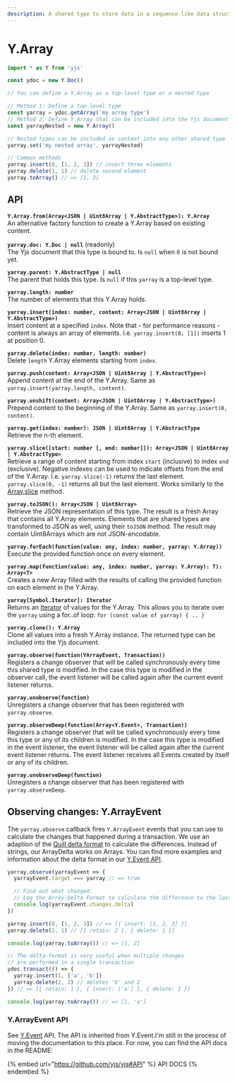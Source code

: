 ```yaml
---
description: A shared type to store data in a sequence-like data structure
---
```


# Y.Array



```javascript
import * as Y from 'yjs'

const ydoc = new Y.Doc()

// You can define a Y.Array as a top-level type or a nested type

// Method 1: Define a top-level type
const yarray = ydoc.getArray('my array type') 
// Method 2: Define Y.Array that can be included into the Yjs document
const yarrayNested = new Y.Array()

// Nested types can be included as content into any other shared type
yarray.set('my nested array', yarrayNested)

// Common methods
yarray.insert(0, [1, 2, 3]) // insert three elements
yarray.delete(1, 1) // delete second element 
yarray.toArray() // => [1, 3]
```

## API

**`Y.Array.from(Array<JSON | Uint8Array | Y.AbstractType>): Y.Array`**\
&#x20;   An alternative factory function to create a Y.Array based on existing content.

**`yarray.doc: Y.Doc | null`** (readonly)\
&#x20;   The Yjs document that this type is bound to. Is `null` when it is not bound yet.

**`yarray.parent: Y.AbstractType | null`**\
&#x20;   The parent that holds this type. Is `null` if this `yarray` is a top-level type.

**`yarray.length: number`**\
&#x20;   The number of elements that this Y.Array holds.

**`yarray.insert(index: number, content: Array<JSON | Uint8Array | Y.AbstractType>)`**\
&#x20;   Insert content at a specified `index`. Note that - for performance reasons - content is always an array of elements. I.e. `yarray.insert(0, [1])` inserts 1 at position 0.

**`yarray.delete(index: number, length: number)`**\
&#x20;   Delete `length` Y.Array elements starting from `index`.

**`yarray.push(content: Array<JSON | Uint8Array | Y.AbstractType>)`**\
&#x20;   Append content at the end of the Y.Array. Same as `yarray.insert(yarray.length, content)`.

**`yarray.unshift(content: Array<JSON | Uint8Array | Y.AbstractType>)`**\
&#x20;   Prepend content to the beginning of the Y.Array. Same as `yarray.insert(0, content)`.

**`yarray.get(index: number): JSON | Uint8Array | Y.AbstractType`**\
&#x20;   Retrieve the n-th element.

**`yarray.slice([start: number [, end: number]]): Array<JSON | Uint8Array | Y.AbstractType>`**\
&#x20;   Retrieve a range of content starting from index `start` (inclusive) to index `end` (exclusive). Negative indexes can be used to indicate offsets from the end of the Y.Array. I.e. `yarray.slice(-1)` returns the last element. `yarray.slice(0, -1)` returns all but the last element. Works similarly to the [Array.slice](https://developer.mozilla.org/en-US/docs/Web/JavaScript/Reference/Global\_Objects/Array/slice) method.

**`yarray.toJSON(): Array<JSON | Uint8Array>`**\
&#x20;   Retrieve the JSON representation of this type. The result is a fresh Array that contains all Y.Array elements. Elements that are shared types are transformed to JSON as well, using their `toJSON` method. The result may contain Uint8Arrays which are not JSON-encodable.

**`yarray.forEach(function(value: any, index: number, yarray: Y.Array))`**\
&#x20;   Execute the provided function once on every element.

**`yarray.map(function(value: any, index: number, yarray: Y.Array): T): Array<T>`**\
&#x20;   Creates a new Array filled with the results of calling the provided function on each element in the Y.Array.

**`yarray[Symbol.Iterator]: Iterator`**\
&#x20;   Returns an [Iterator](https://developer.mozilla.org/en-US/docs/Web/JavaScript/Reference/Iteration\_protocols) of values for the Y.Array. This allows you to iterate over the `yarray` using a for..of loop: `for (const value of yarray) { .. }`

**`yarray.clone(): Y.Array`**\
&#x20;   Clone all values into a fresh Y.Array instance. The returned type can be included into the Yjs document.

**`yarray.observe(function(YArrayEvent, Transaction))`**\
&#x20;   Registers a change observer that will be called synchronously every time this shared type is modified. In the case this type is modified in the observer call, the event listener will be called again after the current event listener returns.

**`yarray.unobserve(function)`**\
&#x20;   Unregisters a change observer that has been registered with `yarray.observe`.

**`yarray.observeDeep(function(Array<Y.Event>, Transaction))`**\
&#x20;   Registers a change observer that will be called synchronously every time this type or any of its children is modified. In the case this type is modified in the event listener, the event listener will be called again after the current event listener returns. The event listener receives all Events created by itself or any of its children.

**`yarray.unobserveDeep(function)`**\
&#x20;   Unregisters a change observer that has been registered with `yarray.observeDeep`.

## Observing changes: Y.ArrayEvent

The `yarray.observe` callback fires `Y.ArrayEvent` events that you can use to calculate the changes that happened during a transaction. We use an adaption of the [Quill delta format](https://quilljs.com/docs/delta/) to calculate the differences. Instead of strings, our ArrayDelta works on Arrays. You can find more examples and information about the delta format in our [Y.Event API](../y.event.md#delta-format).

```javascript
yarray.observe(yarrayEvent => {
  yarrayEvent.target === yarray // => true

  // Find out what changed: 
  // Log the Array-Delta Format to calculate the difference to the last observe-event
  console.log(yarrayEvent.changes.delta)
})

yarray.insert(0, [1, 2, 3]) // => [{ insert: [1, 2, 3] }]
yarray.delete(2, 1) // [{ retain: 2 }, { delete: 1 }]

console.log(yarray.toArray()) // => [1, 2]

// The delta-format is very useful when multiple changes
// are performed in a single transaction
ydoc.transact(() => {
  yarray.insert(1, ['a', 'b'])
  yarray.delete(2, 2) // deletes 'b' and 2
}) // => [{ retain: 1 }, { insert: ['a'] }, { delete: 1 }]

console.log(yarray.toArray()) // => [1, 'a']
```

### Y.ArrayEvent API

See [Y.Event](../y.event.md) API. The API is inherited from Y.Event.I'm still in the process of moving the documentation to this place. For now, you can find the API docs in the README:

{% embed url="https://github.com/yjs/yjs#API" %}
API DOCS
{% endembed %}

